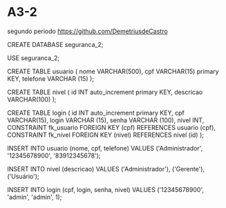 # A3-2
segundo periodo
 https://github.com/DemetriusdeCastro

CREATE DATABASE seguranca_2;

USE seguranca_2;

CREATE TABLE usuario (
	nome VARCHAR(500),
	cpf VARCHAR(15) primary KEY,
	telefone VARCHAR (15)
);

CREATE TABLE nivel (
	id INT auto_increment primary KEY,
	descricao VARCHAR(100)
);

CREATE TABLE login (
	id INT auto_increment primary KEY,
	cpf VARCHAR(15),
	login VARCHAR (15),
	senha VARCHAR (100),
	nivel INT,
	CONSTRAINT fk_usuario FOREIGN KEY (cpf) REFERENCES usuario (cpf),
	CONSTRAINT fk_nivel FOREIGN KEY (nivel) REFERENCES nivel (id)
);

INSERT INTO usuario (nome, cpf, telefone)
VALUES 
('Administrador', '12345678900', '83912345678');

INSERT INTO nivel (descricao)
VALUES
('Administrador'),
('Gerente'),
('Usuário');

INSERT INTO login (cpf, login, senha, nivel)
VALUES
('12345678900', 'admin', 'admin', 1);
